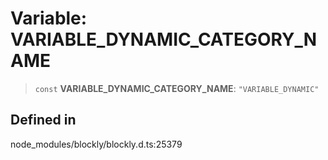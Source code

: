 # Variable: VARIABLE_DYNAMIC_CATEGORY_NAME

> `const` **VARIABLE_DYNAMIC_CATEGORY_NAME**: `"VARIABLE_DYNAMIC"`

## Defined in

node_modules/blockly/blockly.d.ts:25379
